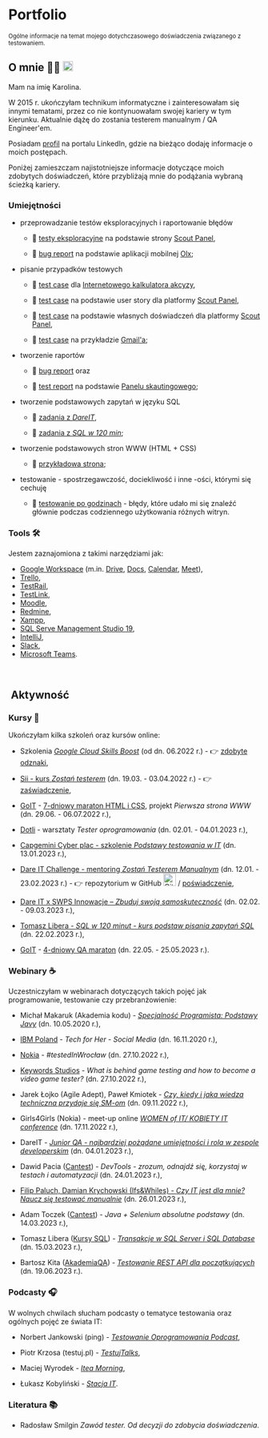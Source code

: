 # Portfolio
<sub> Ogólne informacje na temat mojego dotychczasowego doświadczenia związanego z testowaniem.

## O mnie 👩‍💻 [<img width="20" alt="LinkedIn logo" src="https://user-images.githubusercontent.com/110050632/220698295-2aaafcfd-449e-4ebc-8b83-150a4fe3ddac.png">](https://www.linkedin.com/in/karabiel/)


Mam na imię Karolina.

W 2015 r. ukończyłam technikum informatyczne i zainteresowałam się innymi tematami, przez co nie kontynuowałam swojej kariery w tym kierunku. Aktualnie dążę do zostania testerem manualnym / QA Engineer'em. 

Posiadam [profil](https://www.linkedin.com/in/karabiel/) na portalu LinkedIn, gdzie na bieżąco dodaję informacje o moich postępach.
 
Poniżej zamieszczam najistotniejsze informacje dotyczące moich zdobytych doświadczeń, które przybliżają mnie do podążania wybraną ścieżką kariery.


### Umiejętności

  * przeprowadzanie testów eksploracyjnych i raportowanie błędów


    - :link: [testy eksploracyjne](https://github.com/karabiel/challenge_portfolio_Karolina#subtask-4-testy-eksploracyjne-na-podstawie-strony-scouts-panel) na podstawie strony [Scout Panel](https://scouts-test.futbolkolektyw.pl/),


    - :link: [bug report](https://docs.google.com/document/d/10Z9YXiHvSQIUTTH_gE_tWjCFvfwflCbufErSiO5BM9w/edit) na podstawie aplikacji mobilnej [Olx](https://play.google.com/store/apps/details?id=pl.tablica&hl=pl&gl=US);



  * pisanie przypadków testowych


    - :link: [test case](https://docs.google.com/spreadsheets/d/1gMRvA4AzB3IckBaf9QPf3tALYW9ygNu0e_rcYhbp9M8/edit?usp=sharing) dla [Internetowego kalkulatora akcyzy](https://obliczakcyze.pl/),


    - :link: [test case](https://docs.google.com/document/d/16axYt9oWGVhoxJG_qsYtjMcE5DUH_8Lb6Pc2V6E4WtQ/edit) na podstawie user story dla platformy [Scout Panel](https://scouts-test.futbolkolektyw.pl/),


    - :link: [test case](https://docs.google.com/document/d/1GMdhsz729eZkyM9er0wHh-U1uyYDE_b8DTaAOpzDUXg/edit) na podstawie własnych doświadczeń dla platformy [Scout Panel](https://scouts-test.futbolkolektyw.pl/),
 


    - :link: [test case](https://docs.google.com/spreadsheets/d/1m42aw74ORIgIxPNJ6pHRAMbvcZYDSOixvUUUSEOibPc/edit#gid=1984670991) na przykładzie [Gmail'a](www.gmail.com);


  * tworzenie raportów


    - :link: [bug report](https://docs.google.com/document/d/1fc_X-yDKoup5dAW1CryDtON9PDTs1DBv-mdBZgsI9uk/edit) oraz


    - :link: [test report](https://docs.google.com/document/d/1KBOfmVwDDewuCNtc_5K7XHYyNXzRtOEJ_VUHEgW1zSM/edit) na podstawie [Panelu skautingowego](https://scouts.futbolkolektyw.pl/);


  * tworzenie podstawowych zapytań w języku SQL


    - :link: [zadania z *DareIT*](https://github.com/karabiel/challenge_portfolio_Karolina#subtask-3-zadania-weight_lifting),
    
    
    - :link: [zadania z *SQL w 120 min*](https://github.com/karabiel/SQL-w-120-min/blob/main/README.md);

  * tworzenie podstawowych stron WWW (HTML + CSS)


    - :link: [przykładowa strona](https://62c29c2fac36813543eb1f90--venerable-chaja-3bae5f.netlify.app/);
    

  * testowanie - spostrzegawczość, dociekliwość i inne -ości, którymi się cechuję 
 

    - :link: [testowanie po godzinach](https://docs.google.com/document/d/11OYDfNMvq5at9UK4e01jVxfimCmF35glh1GNUl4dP6Q/edit) - błędy, które udało mi się znaleźć głównie podczas codziennego użytkowania różnych witryn.


### Tools :hammer_and_wrench:

Jestem zaznajomiona z takimi narzędziami jak:

  - [Google Workspace](https://workspace.google.com/features/) (m.in. [Drive](https://workspace.google.com/products/drive/), [Docs](https://workspace.google.com/products/docs/), [Calendar](https://workspace.google.com/products/calendar/), [Meet](https://workspace.google.com/products/meet/)),
  - [Trello](https://trello.com/pl),
  - [TestRail](http://testrail.com/),
  - [TestLink](https://testlink.org/),
  - [Moodle](https://moodle.org/?lang=pl),
  - [Redmine](https://www.redmine.org/),
  - [Xampp](https://www.apachefriends.org/pl/index.html),
  - [SQL Serve Management Studio 19](https://learn.microsoft.com/en-us/sql/ssms/download-sql-server-management-studio-ssms?view=sql-server-ver16),
  - [IntelliJ](https://www.jetbrains.com/idea/),
  - [Slack](https://slack.com/),
  - [Microsoft Teams](https://www.microsoft.com/pl-pl/microsoft-teams/group-chat-software).

<br>

##  Aktywność


### Kursy :school_satchel:

Ukończyłam kilka szkoleń oraz kursów online:

  * Szkolenia [*Google Cloud Skills Boost*](https://www.cloudskillsboost.google/) (od dn. 06.2022 r.) - :point_right: [zdobyte odznaki](https://www.cloudskillsboost.google/public_profiles/f9509f71-eac0-4a44-8aa6-6cc23e8eb26a),

  * [Sii - kurs *Zostań testerem*](https://sii.pl/szkolenia/oferta/zostan-testerem/) (dn. 19.03. - 03.04.2022 r.) - :point_right: [zaświadczenie](https://drive.google.com/file/d/1vqA5gkPpQiQY4HiVvZ-A2paccgTGGMYn/view),

  * [GoIT](https://m.goit.global/pl/) - [7-dniowy maraton HTML i CSS](https://m.goit.global/pl/?utm_source=organic&utm_medium=seo&utm_campaign=freeproductpage), projekt *Pierwsza strona WWW* (dn. 29.06. - 06.07.2022 r.),

  * [Dotli](https://dotli.pl/qc/) - warsztaty *Tester oprogramowania* (dn. 02.01. - 04.01.2023 r.),

  * [Capgemini Cyber plac - szkolenie *Podstawy testowania w IT*](https://kursy.cyberplac.pl/product/podstawy-testowania-w-it/) (dn. 13.01.2023 r.),

  * [Dare IT Challenge - mentoring *Zostań Testerem Manualnym*](https://www.dareit.io/challenges/qa-manual-testing) (dn. 12.01. - 23.02.2023 r.) - :point_right: repozytorium w GitHub [<img width="25" alt="Github logo" src="https://user-images.githubusercontent.com/110050632/220699930-d425d600-c30a-499d-8bf9-a713cf389535.png">](https://github.com/karabiel/challenge_portfolio_Karolina) / [poświadczenie](https://drive.google.com/drive/folders/1kah8juosYfMavOis_6O5CjazhItI-3dD),

  * [Dare IT x SWPS Innowacje – *Zbuduj swoją samoskuteczność*](https://kurs.dareit.io/) (dn. 02.02. - 09.03.2023 r.),

  * [Tomasz Libera - *SQL w 120 minut - kurs podstaw pisania zapytań SQL*](https://www.kursysql.pl/szkolenie-sql-w-120-minut/) (dn. 22.02.2023 r.),
 
  * [GoIT](https://m.goit.global/pl) - [4-dniowy QA maraton](https://qa.m.goit.global/pl/?utm_source=organic&utm_medium=seo&utm_campaign=freeproductpage) (dn. 22.05. - 25.05.2023 r.).


### Webinary :coffee:

Uczestniczyłam w webinarach dotyczących takich pojęć jak programowanie, testowanie czy przebranżowienie:

  * Michał Makaruk (Akademia kodu) - [*Specjalność Programista: Podstawy Javy*](https://www.youtube.com/watch?v=wtSX8n5omrI) (dn. 10.05.2020 r.),

  * [IBM Poland](https://www.ibm.com/) - *Tech for Her - Social Media* (dn. 16.11.2020 r.),

  * [Nokia](https://www.nokia.com/) - *#testedInWrocław* (dn. 27.10.2022 r.),

  * [Keywords Studios](https://www.keywordsstudios.com/) - *What is behind game testing and how to become a video game tester?* (dn. 27.10.2022 r.),

  * Jarek Łojko (Agile Adept), Paweł Kmiotek - [*Czy, kiedy i jaka wiedza techniczna przydaje się SM-om*](https://www.youtube.com/watch?v=zuZGkgmXcQQ) (dn. 09.11.2022 r.),

  * Girls4Girls (Nokia) - meet-up online [*WOMEN of IT/ KOBIETY IT conference*](https://nokiabydgoszcz.pl/kobiety-w-it/girls-for-girls/) (dn. 17.11.2022 r.),

  * DareIT - [*Junior QA - najbardziej pożądane umiejętności i rola w zespole developerskim*](https://www.youtube.com/live/RUAwpJq928A?feature=share) (dn. 04.01.2023 r.),

  * Dawid Pacia ([Cantest](https://www.cantest.it/)) - *DevTools - zrozum, odnajdź się, korzystaj w testach i automatyzacji* (dn. 24.01.2023 r.),

  * [Filip Paluch, Damian Krychowski (Ifs&Whiles) - *Czy IT jest dla mnie? Naucz się testować manualnie*](https://www.czyitjestdlamnie.pl/warsztaty-testowanie-manualne-aplikacji) (dn. 26.01.2023 r.),
  
  * Adam Toczek ([Cantest](https://www.cantest.it/)) - *Java + Selenium absolutne podstawy* (dn. 14.03.2023 r.),
  
  * Tomasz Libera ([Kursy SQL](https://www.kursysql.pl/)) - [*Transakcje w SQL Server i SQL Database*](https://www.youtube.com/live/i9JrEzYUm68) (dn. 15.03.2023 r.),
  
  * Bartosz Kita ([AkademiaQA](https://akademiaqa.pl/)) - [*Testowanie REST API dla początkujących*](https://www.youtube.com/live/J2h7r9BCAts?feature=share) (dn. 19.06.2023 r.).


### Podcasty :headphones:

W wolnych chwilach słucham podcasty o tematyce testowania oraz ogólnych pojęć ze świata IT:

  * Norbert Jankowski (ping) - [*Testowanie Oprogramowania Podcast*](https://podcasts.google.com/feed/aHR0cHM6Ly9wb2RjYXN0dGVzdG93YW5pZS5wbC9mZWVkLw),

  * Piotr Krzosa (testuj.pl) - [*TestujTalks*](https://podcasts.google.com/feed/aHR0cHM6Ly9mZWVkcy5jYXB0aXZhdGUuZm0vdGVzdHVqdGFsa3Mv),

  * Maciej Wyrodek - [*Itea Morning*](https://podcasts.google.com/feed/aHR0cHM6Ly9hbmNob3IuZm0vcy82NjJlZDEwOC9wb2RjYXN0L3Jzcw),
  
  * Łukasz Kobyliński - [*Stacja IT*](https://podcasts.google.com/feed/aHR0cHM6Ly9zdGFjamFpdC5saWJzeW4uY29tL3Jzcw).


### Literatura :books:

  * Radosław Smilgin *Zawód tester. Od decyzji do zdobycia doświadczenia*.
